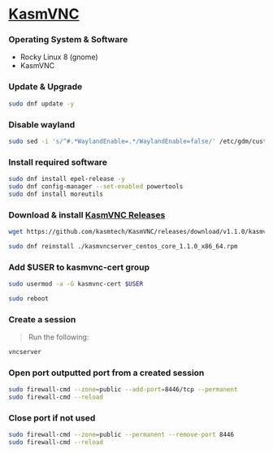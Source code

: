 # [KasmVNC](https://github.com/kasmtech/KasmVNC)

### Operating System & Software
- Rocky Linux 8 (gnome)
- KasmVNC

### Update & Upgrade
```bash
sudo dnf update -y
```
### Disable wayland
```bash
sudo sed -i 's/^#.*WaylandEnable=.*/WaylandEnable=false/' /etc/gdm/custom.conf
```

### Install required software
```bash
sudo dnf install epel-release -y
sudo dnf config-manager --set-enabled powertools
sudo dnf install moreutils
```

### Download & install [KasmVNC Releases](https://github.com/kasmtech/KasmVNC/releases)
```bash
wget https://github.com/kasmtech/KasmVNC/releases/download/v1.1.0/kasmvncserver_centos_core_1.1.0_x86_64.rpm

sudo dnf reinstall ./kasmvncserver_centos_core_1.1.0_x86_64.rpm
```

### Add $USER to kasmvnc-cert group
```bash
sudo usermod -a -G kasmvnc-cert $USER

sudo reboot
```

### Create a session
> Run the following:
```bash
vncserver
```

### Open port outputted port from a created session 
```bash
sudo firewall-cmd --zone=public --add-port=8446/tcp --permanent
sudo firewall-cmd --reload
```

### Close port if not used
```bash
sudo firewall-cmd --zone=public --permanent --remove-port 8446
sudo firewall-cmd --reload
```
